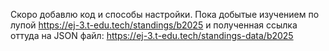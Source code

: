 Скоро добавлю код и способы настройки.
Пока добытые изучением по лупой https://ej-3.t-edu.tech/standings/b2025 и полученная ссылка оттуда на JSON файл: https://ej-3.t-edu.tech/standings-data/b2025
